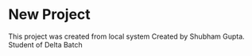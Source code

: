 # New Project

This project was created from local system
Created by Shubham Gupta.
Student of Delta Batch